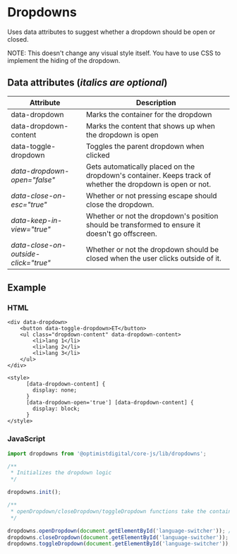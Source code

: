 # Dropdowns

Uses data attributes to suggest whether a dropdown should be open or closed.

NOTE: This doesn't change any visual style itself. You have to use CSS to implement the hiding of the dropdown.

## Data attributes (_italics are optional_)

| Attribute                            | Description                                                                                                |
| ------------------------------------ | ---------------------------------------------------------------------------------------------------------- |
| data-dropdown                        | Marks the container for the dropdown                                                                       |
| data-dropdown-content                | Marks the content that shows up when the dropdown is open                                                  |
| data-toggle-dropdown                 | Toggles the parent dropdown when clicked                                                                   |
| _data-dropdown-open="false"_         | Gets automatically placed on the dropdown's container. Keeps track of whether the dropdown is open or not. |
| _data-close-on-esc="true"_           | Whether or not pressing escape should close the dropdown.                                                  |
| _data-keep-in-view="true"_           | Whether or not the dropdown's position should be transformed to ensure it doesn't go offscreen.            |
| _data-close-on-outside-click="true"_ | Whether or not the dropdown should be closed when the user clicks outside of it.                           |

## Example

### HTML

```
<div data-dropdown>
    <button data-toggle-dropdown>ET</button>
    <ul class="dropdown-content" data-dropdown-content>
        <li>lang 1</li>
        <li>lang 2</li>
        <li>lang 3</li>
    </ul>
</div>

<style>
      [data-dropdown-content] {
        display: none;
      }
      [data-dropdown-open='true'] [data-dropdown-content] {
        display: block;
      }
</style>

```

### JavaScript

```js
import dropdowns from '@optimistdigital/core-js/lib/dropdowns';

/**
 * Initializes the dropdown logic
 */

dropdowns.init();

/**
 * openDropdown/closeDropdown/toggleDropdown functions take the container's DOM node
 */

dropdowns.openDropdown(document.getElementById('language-switcher')); // Opens language-switcher dropdown
dropdowns.closeDropdown(document.getElementById('language-switcher')); // Closes language-switcher dropdown
dropdowns.toggleDropdown(document.getElementById('language-switcher')); // Toggles language-switcher dropdown
```
